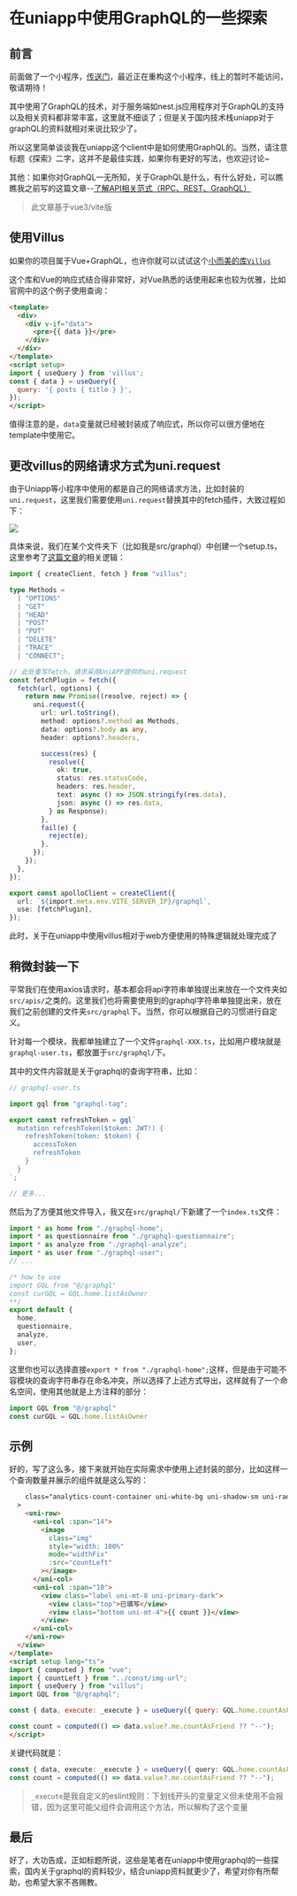 # 在uniapp中使用GraphQL的一些探索

## 前言

前面做了一个小程序，[传送门](https://justin3go.com/%E5%8D%9A%E5%AE%A2/2023/05/07%E4%B8%A4%E4%B8%AA%E5%A4%9A%E6%9C%88%E6%8D%A3%E9%BC%93%E4%BA%86%E4%B8%80%E4%B8%AA%E5%81%A5%E5%BA%B7%E7%B1%BB%E5%B0%8F%E7%A8%8B%E5%BA%8F.html)，最近正在重构这个小程序，线上的暂时不能访问，敬请期待！

其中使用了GraphQL的技术，对于服务端如nest.js应用程序对于GraphQL的支持以及相关资料都非常丰富，这里就不细谈了；但是关于国内技术栈uniapp对于graphQL的资料就相对来说比较少了。

所以这里简单谈谈我在uniapp这个client中是如何使用GraphQL的。当然，请注意标题《探索》二字，这并不是最佳实践，如果你有更好的写法，也欢迎讨论~

其他：如果你对GraphQL一无所知，关于GraphQL是什么，有什么好处，可以瞧瞧我之前写的这篇文章--[了解API相关范式（RPC、REST、GraphQL）](https://justin3go.com/%E5%8D%9A%E5%AE%A2/2023/01/28%E4%BA%86%E8%A7%A3API%E7%9B%B8%E5%85%B3%E8%8C%83%E5%BC%8F(RPC%E3%80%81REST%E3%80%81GraphQL).html)

> 此文章基于vue3/vite版
## 使用Villus

如果你的项目属于Vue+GraphQL，也许你就可以试试这个[小而美的库`Villus`](https://villus.logaretm.com/guide/overview/)

这个库和Vue的响应式结合得非常好，对Vue熟悉的话使用起来也较为优雅，比如官网中的这个例子使用查询：

```html
<template>
  <div>
    <div v-if="data">
      <pre>{{ data }}</pre>
    </div>
  </div>
</template>
<script setup>
import { useQuery } from 'villus';
const { data } = useQuery({
  query: '{ posts { title } }',
});
</script>
```

值得注意的是，`data`变量就已经被封装成了响应式，所以你可以很方便地在template中使用它。

## 更改villus的网络请求方式为uni.request

由于Uniapp等小程序中使用的都是自己的网络请求方法，比如封装的`uni.request`，这里我们需要使用`uni.request`替换其中的fetch插件，大致过程如下：

![](https://oss.justin3go.com/blogs/villus-fetch.png)

具体来说，我们在某个文件夹下（比如我是src/graphql）中创建一个setup.ts，这里参考了[这篇文章](https://rea.ink/blogs/frontend/uni-app-graphql.html)的相关逻辑：

```ts
import { createClient, fetch } from "villus";

type Methods =
  | "OPTIONS"
  | "GET"
  | "HEAD"
  | "POST"
  | "PUT"
  | "DELETE"
  | "TRACE"
  | "CONNECT";

// 此处重写fetch，请求采用UniAPP提供的uni.request
const fetchPlugin = fetch({
  fetch(url, options) {
    return new Promise((resolve, reject) => {
      uni.request({
        url: url.toString(),
        method: options?.method as Methods,
        data: options?.body as any,
        header: options?.headers,

        success(res) {
          resolve({
            ok: true,
            status: res.statusCode,
            headers: res.header,
            text: async () => JSON.stringify(res.data),
            json: async () => res.data,
          } as Response);
        },
        fail(e) {
          reject(e);
        },
      });
    });
  },
});

export const apolloClient = createClient({
  url: `${import.meta.env.VITE_SERVER_IP}/graphql`,
  use: [fetchPlugin],
});
```

此时，关于在uniapp中使用villus相对于web方便使用的特殊逻辑就处理完成了

## 稍微封装一下

平常我们在使用axios请求时，基本都会将api字符串单独提出来放在一个文件夹如`src/apis/`之类的。这里我们也将需要使用到的graphql字符串单独提出来，放在我们之前创建的文件夹`src/graphql`下。当然，你可以根据自己的习惯进行自定义。

针对每一个模块，我都单独建立了一个文件`graphql-XXX.ts`，比如用户模块就是`graphql-user.ts`，都放置于`src/graphql/`下。

其中的文件内容就是关于graphql的查询字符串，比如：

```ts
// graphql-user.ts

import gql from "graphql-tag";

export const refreshToken = gql`
  mutation refreshToken($token: JWT!) {
    refreshToken(token: $token) {
      accessToken
      refreshToken
    }
  }
`;

// 更多...
```

然后为了方便其他文件导入，我又在`src/graphql/`下新建了一个`index.ts`文件：

```ts
import * as home from "./graphql-home";
import * as questionnaire from "./graphql-questionnaire";
import * as analyze from "./graphql-analyze";
import * as user from "./graphql-user";
// ...

/* how to use
import GQL from "@/graphql"
const curGQL = GQL.home.listAsOwner
**/
export default {
  home,
  questionnaire,
  analyze,
  user,
};
```

这里你也可以选择直接`export * from "./graphql-home";`这样，但是由于可能不容模块的查询字符串存在命名冲突，所以选择了上述方式导出，这样就有了一个命名空间，使用其他就是上方注释的部分：

```ts
import GQL from "@/graphql"
const curGQL = GQL.home.listAsOwner
```

## 示例

好的，写了这么多，接下来就开始在实际需求中使用上述封装的部分，比如这样一个查询数量并展示的组件就是这么写的：

```html
    class="analytics-count-container uni-white-bg uni-shadow-sm uni-radius-lg"
  >
    <uni-row>
      <uni-col :span="14">
        <image
          class="img"
          style="width: 100%"
          mode="widthFix"
          :src="countLeft"
        ></image>
      </uni-col>
      <uni-col :span="10">
        <view class="label uni-mt-8 uni-primary-dark">
          <view class="top">已填写</view>
          <view class="bottom uni-mt-4">{{ count }}</view>
        </view>
      </uni-col>
    </uni-row>
  </view>
</template>
<script setup lang="ts">
import { computed } from "vue";
import { countLeft } from "../const/img-url";
import { useQuery } from "villus";
import GQL from "@/graphql";

const { data, execute: _execute } = useQuery({ query: GQL.home.countAsFriend });

const count = computed(() => data.value?.me.countAsFriend ?? "--");
</script>
```

关键代码就是：

```ts
const { data, execute: _execute } = useQuery({ query: GQL.home.countAsFriend });
const count = computed(() => data.value?.me.countAsFriend ?? "--");
```

> `_execute`是我自定义的eslint规则：下划线开头的变量定义但未使用不会报错，因为这里可能父组件会调用这个方法，所以解构了这个变量

## 最后

好了，大功告成，正如标题所说，这些是笔者在uniapp中使用graphql的一些探索，国内关于graphql的资料较少，结合uniapp资料就更少了，希望对你有所帮助，也希望大家不吝赐教。
